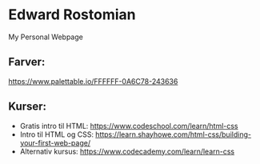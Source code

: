 # Edward Rostomian
My Personal Webpage

## Farver:
https://www.palettable.io/FFFFFF-0A6C78-243636

## Kurser:
* Gratis intro til HTML: https://www.codeschool.com/learn/html-css    
* Intro til HTML og CSS: https://learn.shayhowe.com/html-css/building-your-first-web-page/
* Alternativ kursus: https://www.codecademy.com/learn/learn-css

